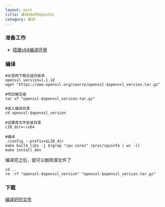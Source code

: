 ```yaml
---
layout: post
title: 编译X64的OpenSSL
category: 编译
---
```


### 准备工作
- [搭建x64编译环境](x64-environment)

### 编译
```shell
#从官网下载合适的版本
openssl_version=1.1.1d
wget "https://www.openssl.org/source/openssl-$openssl_version.tar.gz"

#然后解压缩
tar xf "openssl-$openssl_version.tar.gz"

#进入编译目录
cd openssl-$openssl_version

#设置库文件安装目录
LIB_dir=~/x64

#编译
./config --prefix=$LIB_dir
make build_libs -j $(grep "cpu cores" /proc/cpuinfo | wc -l)
make install_dev
```

编译完之后，就可以删除源文件了
```shell
cd ..
rm -rf "openssl-$openssl_version" "openssl-$openssl_version.tar.gz"
```

### 下载
[编译好的文件](/assets/x64-openssl.tar.gz)

[x64-environment]: /编译/2019/11/22/x64-environment.html